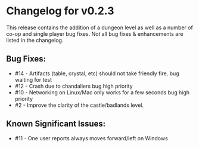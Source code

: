 # Changelog for v0.2.3

This release contains the addition of a dungeon level as well as a number of co-op and single player bug fixes. Not all bug fixes & enhancements are listed in the changelog.

## Bug Fixes:

* #14 - Artifacts (table, crystal, etc) should not take friendly fire. bug waiting for test
* #12 - Crash due to chandaliers bug high priority
* #10 - Networking on Linux/Mac only works for a few seconds bug high priority
* #2 - Improve the clarity of the castle/badlands level.

## Known Significant Issues:

* #11 - One user reports always moves forward/left on Windows
